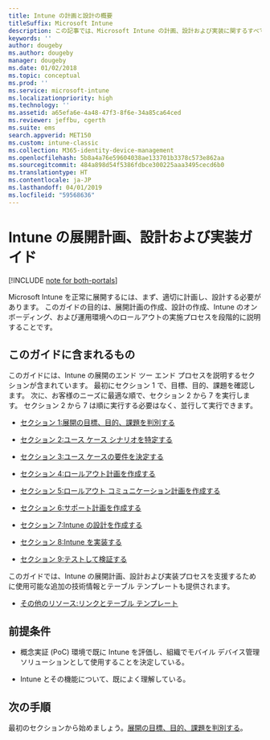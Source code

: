 ```yaml
---
title: Intune の計画と設計の概要
titleSuffix: Microsoft Intune
description: この記事では、Microsoft Intune の計画、設計および実装に関するすべてのセクションの概要を示します。 目標、ユース ケースのシナリオと要件の決定、ロールアウト計画とコミュニケーション計画、サポート、テスト、検証の計画の作成に役立つツールです。
keywords: ''
author: dougeby
ms.author: dougeby
manager: dougeby
ms.date: 01/02/2018
ms.topic: conceptual
ms.prod: ''
ms.service: microsoft-intune
ms.localizationpriority: high
ms.technology: ''
ms.assetid: a65efa6e-4a48-47f3-8f6e-34a85ca64ced
ms.reviewer: jeffbu, cgerth
ms.suite: ems
search.appverid: MET150
ms.custom: intune-classic
ms.collection: M365-identity-device-management
ms.openlocfilehash: 5b8a4a76e59604038ae133701b3378c573e862aa
ms.sourcegitcommit: 484a898d54f5386fdbce300225aaa3495cecd6b0
ms.translationtype: HT
ms.contentlocale: ja-JP
ms.lasthandoff: 04/01/2019
ms.locfileid: "59568636"
---
```

# <a name="intune-deployment-planning-design-and-implementation-guide"></a>Intune の展開計画、設計および実装ガイド

[!INCLUDE [note for both-portals](./includes/note-for-both-portals.md)]

Microsoft Intune を正常に展開するには、まず、適切に計画し、設計する必要があります。 このガイドの目的は、展開計画の作成、設計の作成、Intune のオンボーディング、および運用環境へのロールアウトの実施プロセスを段階的に説明することです。

## <a name="whats-included-in-this-guide"></a>このガイドに含まれるもの

このガイドには、Intune の展開のエンド ツー エンド プロセスを説明するセクションが含まれています。 最初にセクション 1 で、目標、目的、課題を確認します。 次に、お客様のニーズに最適な順で、セクション 2 から 7 を実行します。 セクション 2 から 7 は順に実行する必要はなく、並行して実行できます。

-   [セクション 1:展開の目標、目的、課題を判別する](planning-guide-deployment-goals.md)

-   [セクション 2:ユース ケース シナリオを特定する](planning-guide-scenarios.md)

-   [セクション 3:ユース ケースの要件を決定する](planning-guide-requirements.md)

-   [セクション 4:ロールアウト計画を作成する](planning-guide-rollout-plan.md)

-   [セクション 5:ロールアウト コミュニケーション計画を作成する](planning-guide-communication-plan.md)

-   [セクション 6:サポート計画を作成する](planning-guide-support-plan.md)

-   [セクション 7:Intune の設計を作成する](planning-guide-design.md)

-   [セクション 8:Intune を実装する](planning-guide-onboarding.md)

-   [セクション 9:テストして検証する](planning-guide-test-validation.md)

このガイドでは、Intune の展開計画、設計および実装プロセスを支援するために使用可能な追加の技術情報とテーブル テンプレートも提供されます。

-   [その他のリソース:リンクとテーブル テンプレート](planning-guide-resources.md)

## <a name="assumptions"></a>前提条件

-   概念実証 (PoC) 環境で既に Intune を評価し、組織でモバイル デバイス管理ソリューションとして使用することを決定している。

-   Intune とその機能について、既によく理解している。

## <a name="next-steps"></a>次の手順

最初のセクションから始めましょう。[展開の目標、目的、課題を判別する](planning-guide-deployment-goals.md)。
